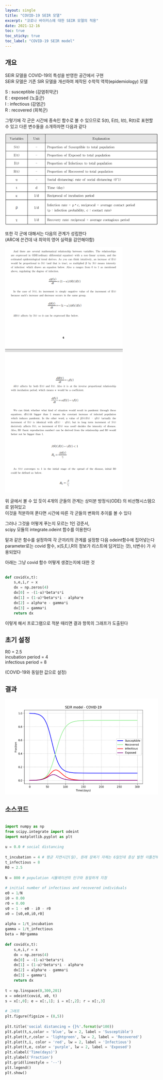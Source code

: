 ```yaml
---
layout: single
title: "COVID-19 SEIR 모델"
excerpt: "코로나 바이러스에 대한 SEIR 모델의 적용"
date: 2021-12-16
toc: true
toc_sticky: true
toc_label: "COVID-19 SEIR model"
---
```



## 개요

SEIR 모델을 COVID-19의 특성을 반영한 공간에서 구현  
SEIR 모델은 기존 SIR 모델을 개선하여 제작된 수학적 역학(epidemiology) 모델  


S : susceptible (감염취약군)  
E : exposed (노출군)  
I : infectious (감염군)  
R : recovered (회복군)  

그렇기에 각 군은 시간에 종속인 함수로 볼 수 있으므로 S(t), E(t), I(t), R(t)로 표현할 수 있고 다른 변수들을 소개하자면 다음과 같다  


![SEIR_variables](/assets/images/SEIR_variables.png)  


또한 각 군에 대해서는 다음의 관계가 성립한다  
(ARC에 쓴건데 내 최악의 영어 실력을 감안해야함)  


![SEIR_ARC_paper_excerpt](/assets/images/SEIR_ARC_paper_excerpt.png)  


위 글에서 볼 수 있 듯이 4개의 군들의 관계는 상미분 방정식(ODE) 의 비선형시스템으로 얽혀있고  
이것을 적분하여 푼다면 시간에 따른 각 군들의 변화의 추이를 볼 수 있다  


그러나 그것을 어떻게 푸는지 모르는 1인 강준서,  
scipy 모듈의 integrate.odeint 함수를 이용한다  


밑과 같은 함수를 설정하여 각 군끼리의 관계를 설정항 다음 odeint함수에 집어넣는다  
parameter로는 covid 함수, x(S,E,I,R의 정보가 리스트에 담겨있는 것), t(변수) 가 사용되었다  

아래는 그냥 covid 함수 어떻게 생겼는지에 대한 것 


```python

def covid(x,t):
    s,e,i,r = x
    dx = np.zeros(4)
    dx[0] = -(1-u)*beta*s*i
    dx[1] = (1-u)*beta*s*i - alpha*e
    dx[2] = alpha*e - gamma*i
    dx[3] = gamma*i
    return dx

```


이렇게 해서 프로그램으로 적분 때리면 결과 항목의 그래프가 도출된다


## 초기 설정  


R0 = 2.5  
incubation period = 4  
infectious period = 8  

(COVID-19와 동일한 값으로 설정)


## 결과


![SEIR_graph_COVID-19_model](/assets/images/SEIR_model_COVID19.png)



## 소스코드

```python

import numpy as np
from scipy.integrate import odeint
import matplotlib.pyplot as plt

u = 0.0 # social distancing

t_incubation = 4 # 평균 지연시간(일), 원래 잠복기 자체는 6일인데 증상 발현 이틀전부터 감염 가능성 확인, 4로 조정
t_infectious = 8
R0 = 2.5

N = 800 # population 시뮬레이션의 인구와 동일하게 지정

# initial number of infectious and recovered individuals
e0 = 1/N
i0 = 0.00
r0 = 0.00
s0 = 1 - e0 - i0 - r0
x0 = [s0,e0,i0,r0]

alpha = 1/t_incubation
gamma = 1/t_infectious
beta = R0*gamma

def covid(x,t):
    s,e,i,r = x
    dx = np.zeros(4)
    dx[0] = -(1-u)*beta*s*i
    dx[1] = (1-u)*beta*s*i - alpha*e
    dx[2] = alpha*e - gamma*i
    dx[3] = gamma*i
    return dx

t = np.linspace(0,300,201)
x = odeint(covid, x0, t)
s = x[:,0]; e = x[:,1]; i = x[:,2]; r = x[:,3]

# 그래프
plt.figure(figsize = (8,5))

plt.title('social distancing = {}%'.format(u*100))
plt.plot(t,s,color = 'blue', lw = 2, label = 'Susceptible')
plt.plot(t,r,color = 'lightgreen', lw = 2, label = 'Recovered')
plt.plot(t,i, color = 'red', lw = 2, label = 'Infectious')
plt.plot(t,e, color = 'purple', lw = 2, label = 'Exposed')
plt.xlabel('Time(days)')
plt.ylabel('Fraction')
plt.grid(linestyle = '--')
plt.legend()
plt.show()


```



